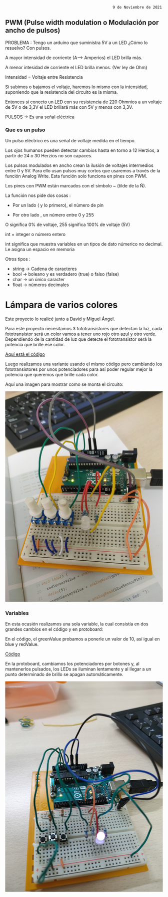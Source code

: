 
                                                    9 de Noviembre de 2021


## PWM (Pulse width modulation o Modulación por ancho de pulsos)

PROBLEMA : Tengo un arduino que suministra 5V a un LED ¿Cómo lo resuelvo? Con pulsos.

A mayor intensidad de corriente (A--> Amperios) el LED brilla más.

A menor intesidad de corriente el LED brilla menos. (Ver ley de Ohm)

Intensidad = Voltaje entre Resistencia

Si subimos o bajamos el voltaje, haremos lo mismo con la intensidad, suponiendo que la resistencia del circuito es la misma.

Entonces si conecto un LED con su resistencia de 220 Ohmnios a un voltaje de 5V o de 3,3V el LED brillará más con 5V y menos con 3,3V.

PULSOS -> Es una señal eléctrica

### Que es un pulso 

Un pulso eléctrico es una señal de voltaje medida en el tiempo.

Los ojos humanos pueden detectar cambios hasta en torno a 12 Herzios, a partir de 24 o 30 Herzios no son capaces.

Los pulsos modulados en ancho crean la ilusión de voltajes intermedios entre 0 y 5V. Para ello usan pulsos muy cortos que usaremos a través de la función Analog Write. Esta función solo funciona en pines con PWM.

Los pines con PWM están marcados con el símbolo ~ (tilde de la Ñ).

La función nos pide dos cosas :

- Por un lado ( y lo primero), el número de pin

- Por otro lado , un número entre 0 y 255

O significa 0% de voltaje, 255 significa 100% de voltaje (5V)

int = integer o número entero  

int significa que muestra variables en un tipos de dato númerico no decimal. Le asigna un espacio en memoria 

Otros tipos : 

- string -> Cadena de caracteres
- bool -> boleano y es verdadero (true) o falso (false)
- char -> un único caracter
- float -> números decimales

# Lámpara de varios colores

Este proyecto lo realicé junto a David y Miguel Ángel.

Para este proyecto necesitamos 3 fototransistores que detectan la luz, cada fototransistor será un color vamos a tener uno rojo otro azul y otro verde.
Dependiendo de la cantidad de luz que detecte el fototransistor será la potencia que brille ese color.

[Aquí está el código](https://github.com/DavidMenCam/Arduino/blob/main/arduino_ver_7.ino)

Luego realizamos una variante usando el mismo código pero cambiando los fototransistores por unos potenciadores para así poder regular mejor la potencia que queremos que brille cada color.

Aquí una imagen para mostrar como se monta el circuito:

![](https://github.com/miguelamgel1107/Arduino/blob/main/IMG20211103140539.jpg)

### Variables

En esta ocasión realizamos una sola variable, la cual consistía en dos grandes cambios en el código y en protoboard:

En el código, el greenValue probamos a ponerle un valor de 10, así igual en blue y redValue.

[Código](https://github.com/DavidMenCam/Arduino/blob/main/lampara_colores_variacion1/lampara_colores_variacion1.ino)

En la protoboard, cambiamos los potenciadores por botones y, al mantenerlos pulsados, los LEDs se iluminan lentamente y al llegar a un punto determinado de brillo se apagan automáticamente.

![](https://github.com/miguelamgel1107/Arduino/blob/main/IMG20211109134734.jpg)

